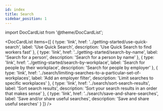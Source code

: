 ```yaml
---
id: index
title: Search
sidebar_position: 1
---
```


import DocCardList from '@theme/DocCardList';

<DocCardList items={[
  {
    type: 'link',
    href: '../getting-started/use-quick-search',
    label: 'Use Quick Search',
    description: 'Use Quick Search to find workers fast'
  },
  {
    type: 'link',
    href: '../getting-started/search-by-name',
    label: 'Search for a person',
    description: 'Search for a person by name'
  },
  {
    type: 'link',
    href: '../getting-started/search-by-workplace',
    label: 'Search for people by their workplace',
    description: 'Search for people by employer'
  },
  {
    type: 'link',
    href: '../search/limiting-searches-to-a-particular-set-of-workplaces',
    label: 'Add an employer filter',
    description: 'Limit searches to specific workplaces'
  },
  {
    type: 'link',
    href: '../search/sort-search-results',
    label: 'Sort search results',
    description: 'Sort your search results in an order that makes sense'
  },
  {
    type: 'link',
    href: '../search/save-and-share-searches',
    label: 'Save and/or share useful searches',
    description: 'Save and share useful searches'
  }
]} />
